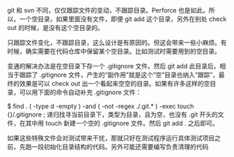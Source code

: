 git 和 svn 不同，仅仅跟踪文件的变动，不跟踪目录。Perforce 也是如此。所以，一个空目录，如果里面没有文件，即便 git add 这个目录，另外在别处 check out 的时候，是没有这个空目录的。

只跟踪文件变化，不跟踪目录，这么设计是有原因的。但这会带来一些小麻烦。有时候，确实需要在代码仓库中保留某个空目录。比如测试时需要用到的空目录。

变通的解决办法是在空目录下存一个 .gitignore 文件。然后 git add 此目录后，相当于跟踪了 .gitignore 文件，产生的“副作用”就是这个“空”目录也纳入“跟踪”，最终的效果是可以 check out 出一个看起来空空的目录。如果有许多这样的空目录，可以用下面的命令自动补充 .gitignore 文件：

$ find . \( -type d -empty \) -and \( -not -regex ./\.git.* \) -exec touch {}/.gitignore \;
递归找寻当前目录下，类型为目录，且为空，也没有 .git 开头的文件，在其中用 touch 新建一个空的 .gitignore 文件。然后 git add . 之后即可。

如果这些特殊文件会对测试带来干扰，那就只好在测试程序运行具体测试项目之前，先跑一段初始化目录结构的代码。另外可能还需要编写负责清理的代码
